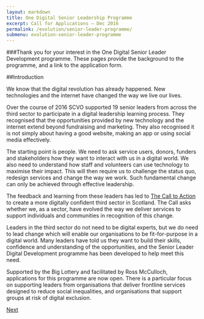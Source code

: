 ```yaml
---
layout: markdown
title: One Digital Senior Leadership Programme
excerpt: Call for Applications – Dec 2016
permalink: /evolution/senior-leader-programme/
submenu: evolution-senior-leader-programme
---
```


###Thank you for your interest in the One Digital Senior Leader Development programme. These pages provide the background to the programme, and a link to the application form. 

##Introduction

We know that the digital revolution has already happened. New technologies and the internet have changed the way we live our lives. 

Over the course of 2016 SCVO supported 19 senior leaders from across the third sector to participate in a digital leadership learning process. They recognised that the opportunities provided by new technology and the internet extend beyond fundraising and marketing. They also recognised it is not simply about having a good website, making an app or using social media effectively. 

The starting point is people. We need to ask service users, donors, funders and stakeholders how they want to interact with us in a digital world. We also need to understand how staff and volunteers can use technology to maximise their impact. This will then require us to challenge the status quo, redesign services and change the way we work. Such fundamental change can only be achieved through effective leadership. 

The feedback and learning from these leaders has led to [The Call to Action](http://www.scvo.org.uk/news-campaigns-and-policy/research/digital-call-to-action/) to create a more digitally confident third sector in Scotland. The Call asks whether we, as a sector, have evolved the way we deliver services to support individuals and communities in recognition of this change. 

Leaders in the third sector do not need to be digital experts, but we do need to lead change which will enable our organisations to be fit-for-purpose in a digital world. 
Many leaders have told us they want to build their skills, confidence and understanding of the opportunities, and the Senior Leader Digital Development programme has been developed to help meet this need. 

Supported by the Big Lottery and facilitated by Ross McCulloch, applications for this programme are now open. There is a particular focus on supporting leaders from organisations that deliver frontline services designed to reduce social inequalities, and organisations that support groups at risk of digital exclusion. 

<div class="section headingless">
    <a href="/evolution/apply-for-programme/context/" class="btn right">
        <i class="fa fa-pull-right fa-chevron-right"></i>
        Next
    </a>
</div>

